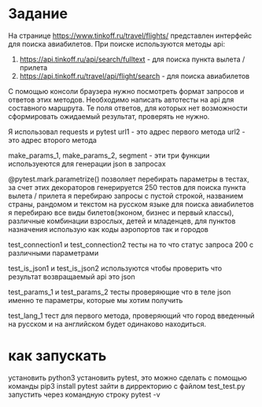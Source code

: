 # Задание
На странице https://www.tinkoff.ru/travel/flights/ представлен интерфейс для поиска авиабилетов. При поиске используются методы api:
1. https://api.tinkoff.ru/api/search/fulltext - для поиска пункта вылета / прилета
2. https://api.tinkoff.ru/travel/api/flight/search - для поиска авиабилетов

С помощью консоли браузера нужно посмотреть формат запросов и ответов этих методов.
Необходимо написать автотесты на api для составного маршрута. Те поля ответов, для которых нет возможности сформировать ожидаемый результат, проверять не нужно.

Я использовал requests и pytest
url1 - это адрес первого метода
url2 - это адрес второго метода

make_params_1, make_params_2, segment - эти три функции используеются для генерации json в запросах

@pytest.mark.parametrize() позволяет перебирать параметры в тестах, за счет этих декораторов генерируется 250 тестов
для поиска пункта вылета / прилета я перебираю запросы с  пустой строкой, названием страны, рандомом и текстом на русском языке
для поиска авиабилетов я перебираю все виды билетов(эконом, бизнес и первый классы), различные комбинации взрослых, детей и младенцев, для пунктов назначения использую как коды аэропортов так и городов

test_connection1 и test_connection2 тесты на то что статус запроса 200 с различными параметрами

test_is_json1 и test_is_json2 используются чтобы проверить что результат возвращаемый api это json

test_params_1 и test_params_2 тесты проверяющие что в теле json именно те параметры, которые мы хотим получить

test_lang_1 тест для первого метода, проверяющий что город введенный на русском и на английском будет одинаково находиться.

# как запускать 
установить python3
установить pytest, это можно сделать с помощью команды pip3 install pytest
зайти в дирректорию с файлом test_test.py
запустить через командную строку pytest -v 
